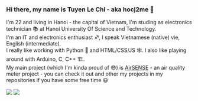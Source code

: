 ### Hi there, my name is Tuyen Le Chi - aka hocj2me 👋 
I'm 22 and living in Hanoi - the capital of Vietnam, I'm studing as electronics technician :books: at Hanoi University Of Science and Technology.<br>
I'm an IT and electronics enthusiast ♐, I speak Vietnamese (native) vie, English (intermediate).<br>
I really like working with Python :snake: and HTML/CSS/JS :spider_web:. I also like playing around with Arduino, C, C++ 🏗️.<br>
My main project (which I'm kinda proud of 😎) is [AirSENSE](https://github.com/Air-SENSE) - an air quality meter project - you can check it out and other my projects in my repositories if you have some free time :smiley:

<img align="center" src="https://github-readme-stats.vercel.app/api/top-langs/?username=hocj2me" /> <img align="center" src="https://github-readme-stats.vercel.app/api?username=hocj2me&show_icons=true" />
